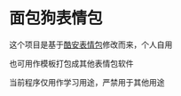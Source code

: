 # 面包狗表情包

这个项目是基于[酷安表情包](https://github.com/gddhy/coolapk-emotion)修改而来，个人自用

也可用作模板打包成其他表情包软件

当前程序仅用作学习用途，严禁用于其他用途